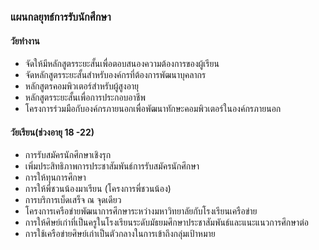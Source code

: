 ### แผนกลยุทธ์การรับนักศึกษา
#### วัยทำงาน
* จัดให้มีหลักสูตรระยะสั้นเพื่อตอบสนองความต้องการของผู้เรียน
* จัดหลักสูตรระยะสั้นสำหรับองค์กรที่ต้องการพัฒนาบุคลากร
* หลักสูตรคอมพิวเตอร์สำหรับผู้สูงอายุ
* หลักสูตรระยะสั้นเพื่อการประกอบอาชีพ
* โครงการร่วมมือกับองค์กรภายนอกเพื่อพัฒนาทักษะคอมพิวเตอร์ในองค์กรภายนอก


#### วัยเรียน(ช่วงอายุ 18 -22)
* การรับสมัครนักศึกษาเชิงรุก
* เพิ่มประสิทธิภาพการประชาสัมพันธ์การรับสมัครนักศึกษา
* การให้ทุนการศึกษา
* การให้พี่ชวนน้องมาเรียน (โครงการพี่ชวนน้อง)
* การบริการเบ็ดเสร็จ ณ จุดเดียว
* โครงการเครือข่ายพัฒนาการศึกษาระหว่างมหาวิทยาลัยกับโรงเรียนเครือข่าย
* การให้ศิษย์เก่าที่เป็นครูในโรงเรียนระดับมัธยมศึกษาประชาสัมพันธ์และแนะแนวการศึกษาต่อ
* การใช้เครือข่ายศิษย์เก่าเป็นตัวกลางในการเข้าถึงกลุ่มเป้าหมาย
